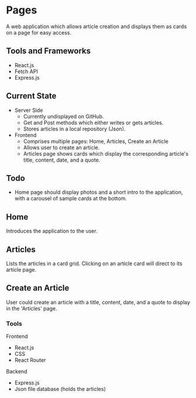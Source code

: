 # Pages
A web application which allows article creation and displays them as cards on a page for easy access.

## Tools and Frameworks
- React.js
- Fetch API
- Express.js

## Current State
- Server Side
  * Currently undisplayed on GitHub.
  * Get and Post methods which either writes or gets articles.
  * Stores articles in a local repository (Json).
- Frontend
  * Comprises multiple pages: Home, Articles, Create an Article
  * Allows user to create an article.
  * Articles page shows cards which display the corresponding article's title, content, date, and a quote.

## Todo
- Home page should display photos and a short intro to the application, with a carousel of sample cards at the bottom.

## Home

Introduces the application to the user.

## Articles

Lists the articles in a card grid.
Clicking on an article card will direct to its article page.

## Create an Article

User could create an article with a title, content, date, and a quote to display in the 'Articles' page.

### Tools

Frontend
* React.js
* CSS
* React Router

Backend
* Express.js
* Json file database (holds the articles)
